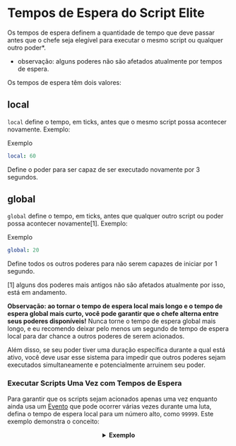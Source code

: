 # Tempos de Espera do Script Elite

Os tempos de espera definem a quantidade de tempo que deve passar antes que o chefe seja elegível para executar o mesmo script ou qualquer outro poder\*.

- observação: alguns poderes não são afetados atualmente por tempos de espera.

Os tempos de espera têm dois valores:

## local

`local` define o tempo, em ticks, antes que o mesmo script possa acontecer novamente. Exemplo:

Exemplo

```yaml
local: 60
```

Define o poder para ser capaz de ser executado novamente por 3 segundos.

## global

`global` define o tempo, em ticks, antes que qualquer outro script ou poder possa acontecer novamente\[1\]. Exemplo:

Exemplo

```yaml
global: 20
```

Define todos os outros poderes para não serem capazes de iniciar por 1 segundo.

[1] alguns dos poderes mais antigos não são afetados atualmente por isso, está em andamento.

**Observação: ao tornar o tempo de espera local mais longo e o tempo de espera global mais curto, você pode garantir que o chefe alterna entre seus poderes disponíveis!** Nunca torne o tempo de espera global mais longo, e eu recomendo deixar pelo menos um segundo de tempo de espera local para dar chance a outros poderes de serem acionados.

Além disso, se seu poder tiver uma duração específica durante a qual está ativo, você deve usar esse sistema para impedir que outros poderes sejam executados simultaneamente e potencialmente arruinem seu poder.

### Executar Scripts Uma Vez com Tempos de Espera
Para garantir que os scripts sejam acionados apenas uma vez enquanto ainda usa um [Evento]($language$/elitemobs/elitescript_events.md) que pode ocorrer várias vezes durante uma luta, defina o tempo de espera local para um número alto, como `99999`. Este exemplo demonstra o conceito:

<div align="center">

<details> 

<summary><b>Exemplo</b></summary>

<div align="left">

```yaml
eliteScript:
  SetMeOnFireOnlyOnce:
    Events:
    - EliteMobDamagedByPlayerEvent
    Actions:
    - action: SET_ON_FIRE
      duration: 60
      Target:
      targetType: DIRECT_TARGET
    Cooldowns:
    local: 99999
    global: 50
```
Neste cenário, o `EliteMobDamagedByPlayerEvent` aciona a ação `SET_ON_FIRE`. Sem tempos de espera, a ação seria ativada toda vez que o jogador atingisse o mob. 

No entanto, com um tempo de espera local definido como `99999`, a ação só será acionada a cada `99999` ticks (83 minutos).

</div>

</details>

</div>



